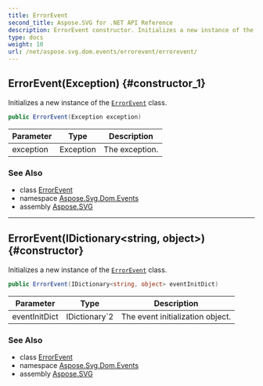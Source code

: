```yaml
---
title: ErrorEvent
second_title: Aspose.SVG for .NET API Reference
description: ErrorEvent constructor. Initializes a new instance of the ErrorEvent class
type: docs
weight: 10
url: /net/aspose.svg.dom.events/errorevent/errorevent/
---
```

## ErrorEvent(Exception) {#constructor_1}

Initializes a new instance of the [`ErrorEvent`](../) class.

```csharp
public ErrorEvent(Exception exception)
```

| Parameter | Type | Description |
| --- | --- | --- |
| exception | Exception | The exception. |

### See Also

* class [ErrorEvent](../)
* namespace [Aspose.Svg.Dom.Events](../../../aspose.svg.dom.events/)
* assembly [Aspose.SVG](../../../)

---

## ErrorEvent(IDictionary&lt;string, object&gt;) {#constructor}

Initializes a new instance of the [`ErrorEvent`](../) class.

```csharp
public ErrorEvent(IDictionary<string, object> eventInitDict)
```

| Parameter | Type | Description |
| --- | --- | --- |
| eventInitDict | IDictionary`2 | The event initialization object. |

### See Also

* class [ErrorEvent](../)
* namespace [Aspose.Svg.Dom.Events](../../../aspose.svg.dom.events/)
* assembly [Aspose.SVG](../../../)
